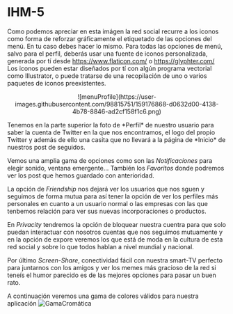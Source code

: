# IHM-5

Como podemos apreciar en esta imágen la red social recurre a los iconos como forma de reforzar gráficamente el etiquetado de las opciones del menú. En tu caso debes hacer lo mismo. Para todas las opciones de menú, salvo para el perfil, deberás usar una fuente de iconos personalizada, generada por tí desde https://www.flaticon.com/ o https://glyphter.com/  Los iconos pueden estar diseñados por tí con algún programa vectorial como Illustrator, o puede tratarse de una recopilación de uno o varios paquetes de iconos preexistentes.

<p align="center">
	![menuProfile](https://user-images.githubusercontent.com/98815751/159176868-d0632d00-4138-4b78-8846-ad2cf158f1c6.png)
</p>

</p>
Tenemos en la parte superior la foto de *Perfil* de nuestro usuario para saber la cuenta de Twitter en la que nos encontramos, el logo del propio Twitter y además de ello una casita que no llevará a la página de *Inicio* de nuestros post de seguidos.

Vemos una amplia gama de opciones como son las *Notificaciones* para elegir sonido, ventana emergente... También los *Favoritos* donde podremos ver los post que hemos guardado con anterioridad.

La opción de *Friendship* nos dejará ver los usuarios que nos sguen y seguimos de forma mutua para así tener la opción de ver los perfiles más personales en cuanto a un usuario normal o las empresas con las que tenbemos relación para ver sus nuevas incorporaciones o productos.

En *Privacity* tendremos la opción de bloquear nuestra cuentra para que solo puedan interactuar con nosotros cuentas que nos seguimos mutuamente y en la opción de expore veremos los que está de moda en la cultura de esta red social y sobre lo que todos hablan a nivel mundial y nacional.

Por último *Screen-Share*, conectividad fácil con nuestra smart-TV perfecto para juntarnos con los amigos y ver los memes más gracioso de la red si teneís el humor parecido es de las mejores opciones para pasar un buen rato.

A continuación veremos una gama de colores válidos para nuestra aplicación
![GamaCromática](https://user-images.githubusercontent.com/98815751/159175997-e1e676b2-979a-447e-a9f0-ae36d015df74.png)
